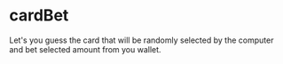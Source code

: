 # cardBet
Let's you guess the card that will be randomly selected by the computer and bet selected amount from you wallet.
